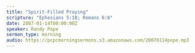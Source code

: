 ```yaml
---
title: "Spirit-Filled Praying"
scripture: "Ephesians 5:18; Romans 6:6"
date: 2007-01-14T00:00:00Z
speaker: Randy Pope
sermon_type: morning
audio: https://pcpcmorningsermons.s3.amazonaws.com/20070114pope.mp3 
---
```



